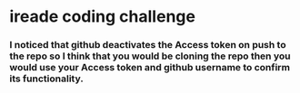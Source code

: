 # ireade coding challenge

### I noticed that github deactivates the Access token on push to the repo so I think that you would be cloning the repo then you would use your Access token and github username to confirm its functionality.